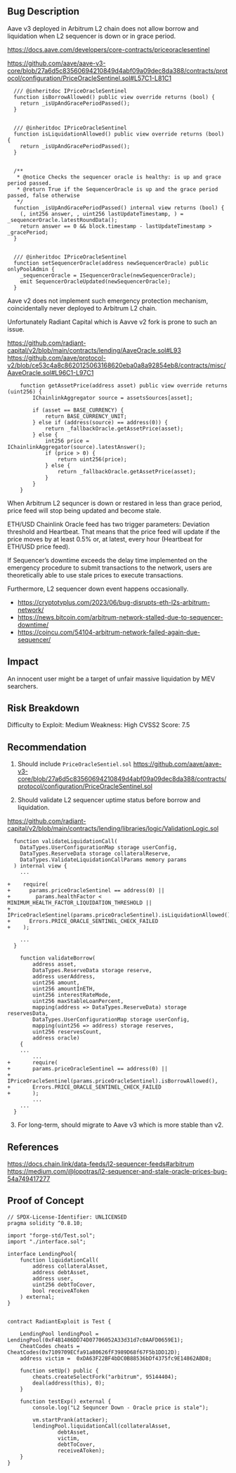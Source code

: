 ## Bug Description
Aave v3 deployed in Arbitrum L2 chain does not allow borrow and liquidation when L2 sequencer is down or in grace period.

https://docs.aave.com/developers/core-contracts/priceoraclesentinel

https://github.com/aave/aave-v3-core/blob/27a6d5c83560694210849d4abf09a09dec8da388/contracts/protocol/configuration/PriceOracleSentinel.sol#L57C1-L81C1
```solidity
  /// @inheritdoc IPriceOracleSentinel
  function isBorrowAllowed() public view override returns (bool) {
    return _isUpAndGracePeriodPassed();
  }


  /// @inheritdoc IPriceOracleSentinel
  function isLiquidationAllowed() public view override returns (bool) {
    return _isUpAndGracePeriodPassed();
  }


  /**
   * @notice Checks the sequencer oracle is healthy: is up and grace period passed.
   * @return True if the SequencerOracle is up and the grace period passed, false otherwise
   */
  function _isUpAndGracePeriodPassed() internal view returns (bool) {
    (, int256 answer, , uint256 lastUpdateTimestamp, ) = _sequencerOracle.latestRoundData();
    return answer == 0 && block.timestamp - lastUpdateTimestamp > _gracePeriod;
  }


  /// @inheritdoc IPriceOracleSentinel
  function setSequencerOracle(address newSequencerOracle) public onlyPoolAdmin {
    _sequencerOracle = ISequencerOracle(newSequencerOracle);
    emit SequencerOracleUpdated(newSequencerOracle);
  }

```

Aave v2 does not implement such emergency protection mechanism, coincidentally never deployed to Arbitrum L2 chain.

Unfortunately Radiant Capital which is Aavve v2 fork is prone to such an issue.

https://github.com/radiant-capital/v2/blob/main/contracts/lending/AaveOracle.sol#L93
https://github.com/aave/protocol-v2/blob/ce53c4a8c8620125063168620eba0a8a92854eb8/contracts/misc/AaveOracle.sol#L96C1-L97C1

```solidity
	function getAssetPrice(address asset) public view override returns (uint256) {
		IChainlinkAggregator source = assetsSources[asset];

		if (asset == BASE_CURRENCY) {
			return BASE_CURRENCY_UNIT;
		} else if (address(source) == address(0)) {
			return _fallbackOracle.getAssetPrice(asset);
		} else {
			int256 price = IChainlinkAggregator(source).latestAnswer();
			if (price > 0) {
				return uint256(price);
			} else {
				return _fallbackOracle.getAssetPrice(asset);
			}
		}
	}
```

When Arbitrum L2 sequncer is down or restared in less than grace period, price feed will stop being updated and become stale.

ETH/USD Chainlink Oracle feed has two trigger parameters: Deviation threshold and Heartbeat. That means that the price feed will update if the price moves by at least 0.5% or, at latest, every hour (Heartbeat for ETH/USD price feed).

If Sequencer’s downtime exceeds the delay time implemented on the emergency procedure to submit transactions to the network, users are theoretically able to use stale prices to execute transactions.

Furthermore, L2 sequencer down event happens occasionally.
- https://cryptotvplus.com/2023/06/bug-disrupts-eth-l2s-arbitrum-network/
- https://news.bitcoin.com/arbitrum-network-stalled-due-to-sequencer-downtime/
- https://coincu.com/54104-arbitrum-network-failed-again-due-sequencer/

## Impact
An innocent user might be a target of unfair massive liquidation by MEV searchers.

## Risk Breakdown
Difficulty to Exploit: Medium
Weakness: High
CVSS2 Score: 7.5

## Recommendation

1) Should include `PriceOracleSentiel.sol` https://github.com/aave/aave-v3-core/blob/27a6d5c83560694210849d4abf09a09dec8da388/contracts/protocol/configuration/PriceOracleSentinel.sol

2) Should validate L2 sequencer uptime status before borrow and liquidation.

https://github.com/radiant-capital/v2/blob/main/contracts/lending/libraries/logic/ValidationLogic.sol

```solidity
  function validateLiquidationCall(
    DataTypes.UserConfigurationMap storage userConfig,
    DataTypes.ReserveData storage collateralReserve,
    DataTypes.ValidateLiquidationCallParams memory params
  ) internal view {
	...

+    require(
+      params.priceOracleSentinel == address(0) ||
+        params.healthFactor < MINIMUM_HEALTH_FACTOR_LIQUIDATION_THRESHOLD ||
+        IPriceOracleSentinel(params.priceOracleSentinel).isLiquidationAllowed(),
+      Errors.PRICE_ORACLE_SENTINEL_CHECK_FAILED
+    );

    ...
  }

	function validateBorrow(
		address asset,
		DataTypes.ReserveData storage reserve,
		address userAddress,
		uint256 amount,
		uint256 amountInETH,
		uint256 interestRateMode,
		uint256 maxStableLoanPercent,
		mapping(address => DataTypes.ReserveData) storage reservesData,
		DataTypes.UserConfigurationMap storage userConfig,
		mapping(uint256 => address) storage reserves,
		uint256 reservesCount,
		address oracle)
	{
	...
		...
+		require(
+		params.priceOracleSentinel == address(0) ||
+			IPriceOracleSentinel(params.priceOracleSentinel).isBorrowAllowed(),
+		Errors.PRICE_ORACLE_SENTINEL_CHECK_FAILED
+		);
		...
    ...
  }
```
3) For long-term, should migrate to Aave v3 which is more stable than v2.

## References
https://docs.chain.link/data-feeds/l2-sequencer-feeds#arbitrum
https://medium.com/@lopotras/l2-sequencer-and-stale-oracle-prices-bug-54a749417277

## Proof of Concept
```solidity
// SPDX-License-Identifier: UNLICENSED
pragma solidity ^0.8.10;

import "forge-std/Test.sol";
import "./interface.sol";

interface LendingPool{
	function liquidationCall(
		address collateralAsset,
		address debtAsset,
		address user,
		uint256 debtToCover,
		bool receiveAToken
	) external;
}


contract RadiantExploit is Test {

    LendingPool lendingPool = LendingPool(0xF4B1486DD74D07706052A33d31d7c0AAFD0659E1);
    CheatCodes cheats = CheatCodes(0x7109709ECfa91a80626fF3989D68f67F5b1DD12D);
    address victim =  0xDA63F22BF4bDC0B88536bDf4375fc9E14862ABD8;

    function setUp() public {
        cheats.createSelectFork("arbitrum", 95144404);
        deal(address(this), 0);
    }

    function testExp() external {
        console.log("L2 Sequncer Down - Oracle price is stale");

        vm.startPrank(attacker);
        lendingPool.liquidationCall(collateralAsset,
				debtAsset,
				victim,
				debtToCover,
				receiveAToken);        
    }
}
```